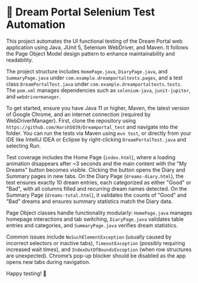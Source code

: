 # 🌙 Dream Portal Selenium Test Automation

This project automates the UI functional testing of the Dream Portal web application using Java, JUnit 5, Selenium WebDriver, and Maven. It follows the Page Object Model design pattern to enhance maintainability and readability.

The project structure includes `HomePage.java`, `DiaryPage.java`, and `SummaryPage.java` under `com.example.dreamportaltests.pages`, and a test class `DreamPortalTest.java` under `com.example.dreamportaltests.tests`. The `pom.xml` manages dependencies such as `selenium-java`, `junit-jupiter`, and `webdrivermanager`.

To get started, ensure you have Java 11 or higher, Maven, the latest version of Google Chrome, and an internet connection (required by WebDriverManager). First, clone the repository using `https://github.com/Harsh5039/Dreamportal_test` and navigate into the folder. You can run the tests via Maven using `mvn test`, or directly from your IDE like IntelliJ IDEA or Eclipse by right-clicking `DreamPortalTest.java` and selecting Run.

Test coverage includes the Home Page (`index.html`), where a loading animation disappears after ~3 seconds and the main content with the "My Dreams" button becomes visible. Clicking the button opens the Diary and Summary pages in new tabs. On the Diary Page (`dreams-diary.html`), the test ensures exactly 10 dream entries, each categorized as either "Good" or "Bad", with all columns filled and recurring dream names detected. On the Summary Page (`dreams-total.html`), it validates the counts of "Good" and "Bad" dreams and ensures summary statistics match the Diary data.

Page Object classes handle functionality modularly: `HomePage.java` manages homepage interactions and tab switching, `DiaryPage.java` validates table entries and categories, and `SummaryPage.java` verifies dream statistics.

Common issues include `NoSuchElementException` (usually caused by incorrect selectors or inactive tabs), `TimeoutException` (possibly requiring increased wait times), and `IndexOutOfBoundsException` (when row structures are unexpected). Chrome’s pop-up blocker should be disabled as the app opens new tabs during navigation.

Happy testing! 🚀

